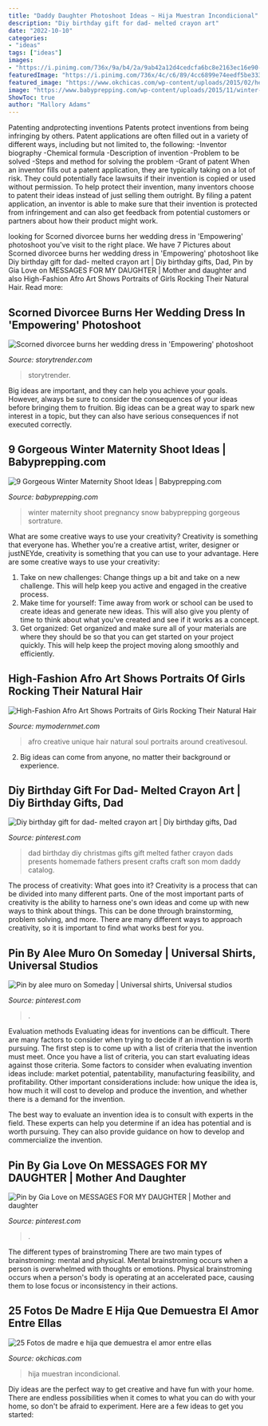 ```yaml
---
title: "Daddy Daughter Photoshoot Ideas ~ Hija Muestran Incondicional"
description: "Diy birthday gift for dad- melted crayon art"
date: "2022-10-10"
categories:
- "ideas"
tags: ["ideas"]
images:
- "https://i.pinimg.com/736x/9a/b4/2a/9ab42a12d4cedcfa6bc8e2163ec16e90--birthday-diy-birthday-present-ideas-for-dad.jpg"
featuredImage: "https://i.pinimg.com/736x/4c/c6/89/4cc6899e74eedf5be333179b096938da.jpg"
featured_image: "https://www.okchicas.com/wp-content/uploads/2015/02/hermosas-fotos-madre-e-hija-2.jpg"
image: "https://www.babyprepping.com/wp-content/uploads/2015/11/winter-pregnancy21.jpg"
ShowToc: true
author: "Mallory Adams"
---
```



Patenting andprotecting inventions
Patents protect inventions from being infringing by others. Patent applications are often filled out in a variety of different ways, including but not limited to, the following: 
-Inventor biography 
-Chemical formula 
-Description of invention 
-Problem to be solved 
-Steps and method for solving the problem 
-Grant of patent 
When an inventor fills out a patent application, they are typically taking on a lot of risk. They could potentially face lawsuits if their invention is copied or used without permission. To help protect their invention, many inventors choose to patent their ideas instead of just selling them outright. By filing a patent application, an inventor is able to make sure that their invention is protected from infringement and can also get feedback from potential customers or partners about how their product might work.

	

		
looking for Scorned divorcee burns her wedding dress in &#039;Empowering&#039; photoshoot you've visit to the right place. We have 7 Pictures about Scorned divorcee burns her wedding dress in &#039;Empowering&#039; photoshoot like Diy birthday gift for dad- melted crayon art | Diy birthday gifts, Dad, Pin by Gia Love on MESSAGES FOR MY DAUGHTER | Mother and daughter and also High-Fashion Afro Art Shows Portraits of Girls Rocking Their Natural Hair. Read more:
		
    
## Scorned Divorcee Burns Her Wedding Dress In &#039;Empowering&#039; Photoshoot

<img loading=lazy src="http://www.storytrender.com/wp-content/uploads/2017/02/dress.jpg" onerror="this.onerror=null;this.src='https://tse3.mm.bing.net/th?id=OIP.tGvw-U0eoR4P5dAL_4gcqAHaFB&amp;pid=15.1';" alt="Scorned divorcee burns her wedding dress in &#039;Empowering&#039; photoshoot">

_Source: storytrender.com_

>storytrender. 

	

Big ideas are important, and they can help you achieve your goals. However, always be sure to consider the consequences of your ideas before bringing them to fruition. Big ideas can be a great way to spark new interest in a topic, but they can also have serious consequences if not executed correctly.

    
## 9 Gorgeous Winter Maternity Shoot Ideas | Babyprepping.com

<img loading=lazy src="https://www.babyprepping.com/wp-content/uploads/2015/11/winter-pregnancy21.jpg" onerror="this.onerror=null;this.src='https://tse3.mm.bing.net/th?id=OIP.ORoxM9IruMJodWsoMA1-nQHaJ6&amp;pid=15.1';" alt="9 Gorgeous Winter Maternity Shoot Ideas | Babyprepping.com">

_Source: babyprepping.com_

>winter maternity shoot pregnancy snow babyprepping gorgeous sortrature. 

	

What are some creative ways to use your creativity?
Creativity is something that everyone has. Whether you're a creative artist, writer, designer or justNEYde, creativity is something that you can use to your advantage. Here are some creative ways to use your creativity: 
1. Take on new challenges: Change things up a bit and take on a new challenge. This will help keep you active and engaged in the creative process. 
2. Make time for yourself: Time away from work or school can be used to create ideas and generate new ideas. This will also give you plenty of time to think about what you've created and see if it works as a concept. 
3. Get organized: Get organized and make sure all of your materials are where they should be so that you can get started on your project quickly. This will help keep the project moving along smoothly and efficiently. 

    
## High-Fashion Afro Art Shows Portraits Of Girls Rocking Their Natural Hair

<img loading=lazy src="https://mymodernmet.com/wp/wp-content/uploads/2017/11/Afro-art-creative-soul-photography-13.jpg" onerror="this.onerror=null;this.src='https://tse3.mm.bing.net/th?id=OIP.QWhpBwOH2JOxfCfD9A6ebwHaLH&amp;pid=15.1';" alt="High-Fashion Afro Art Shows Portraits of Girls Rocking Their Natural Hair">

_Source: mymodernmet.com_

>afro creative unique hair natural soul portraits around creativesoul. 

	

2. Big ideas can come from anyone, no matter their background or experience.

    
## Diy Birthday Gift For Dad- Melted Crayon Art | Diy Birthday Gifts, Dad

<img loading=lazy src="https://i.pinimg.com/736x/9a/b4/2a/9ab42a12d4cedcfa6bc8e2163ec16e90--birthday-diy-birthday-present-ideas-for-dad.jpg" onerror="this.onerror=null;this.src='https://tse2.mm.bing.net/th?id=OIP.TEBnvGFYNTD-k_Rbt3e2UQHaNK&amp;pid=15.1';" alt="Diy birthday gift for dad- melted crayon art | Diy birthday gifts, Dad">

_Source: pinterest.com_

>dad birthday diy christmas gifts gift melted father crayon dads presents homemade fathers present crafts craft son mom daddy catalog. 

	

The process of creativity: What goes into it?
Creativity is a process that can be divided into many different parts. One of the most important parts of creativity is the ability to harness one's own ideas and come up with new ways to think about things. This can be done through brainstorming, problem solving, and more. There are many different ways to approach creativity, so it is important to find what works best for you.

    
## Pin By Alee Muro On Someday | Universal Shirts, Universal Studios

<img loading=lazy src="https://i.pinimg.com/736x/4c/c6/89/4cc6899e74eedf5be333179b096938da.jpg" onerror="this.onerror=null;this.src='https://tse3.mm.bing.net/th?id=OIP.n1xhjxmFhJVzaNfRumMZNwHaLc&amp;pid=15.1';" alt="Pin by alee muro on Someday | Universal shirts, Universal studios">

_Source: pinterest.com_

>. 

	

Evaluation methods
Evaluating ideas for inventions can be difficult. There are many factors to consider when trying to decide if an invention is worth pursuing. The first step is to come up with a list of criteria that the invention must meet. Once you have a list of criteria, you can start evaluating ideas against those criteria.
Some factors to consider when evaluating invention ideas include: market potential, patentability, manufacturing feasibility, and profitability. Other important considerations include: how unique the idea is, how much it will cost to develop and produce the invention, and whether there is a demand for the invention.

The best way to evaluate an invention idea is to consult with experts in the field. These experts can help you determine if an idea has potential and is worth pursuing. They can also provide guidance on how to develop and commercialize the invention.

    
## Pin By Gia Love On MESSAGES FOR MY DAUGHTER | Mother And Daughter

<img loading=lazy src="https://i.pinimg.com/736x/60/72/89/60728970eca503327b88e21a26fe86bb.jpg" onerror="this.onerror=null;this.src='https://tse4.mm.bing.net/th?id=OIP.8gfrYtGuA-GuTzeVIZ9ILgHaG7&amp;pid=15.1';" alt="Pin by Gia Love on MESSAGES FOR MY DAUGHTER | Mother and daughter">

_Source: pinterest.com_

>. 

	

The different types of brainstroming
There are two main types of brainstroming: mental and physical. Mental brainstroming occurs when a person is overwhelmed with thoughts or emotions. Physical brainstroming occurs when a person's body is operating at an accelerated pace, causing them to lose focus or inconsistency in their actions.

    
## 25 Fotos De Madre E Hija Que Demuestra El Amor Entre Ellas

<img loading=lazy src="https://www.okchicas.com/wp-content/uploads/2015/02/hermosas-fotos-madre-e-hija-2.jpg" onerror="this.onerror=null;this.src='https://tse4.mm.bing.net/th?id=OIP.5p_FVHdH64Tes2HoDYmf8wHaLO&amp;pid=15.1';" alt="25 Fotos de madre e hija que demuestra el amor entre ellas">

_Source: okchicas.com_

>hija muestran incondicional. 

	

Diy ideas are the perfect way to get creative and have fun with your home. There are endless possibilities when it comes to what you can do with your home, so don't be afraid to experiment. Here are a few ideas to get you started:

